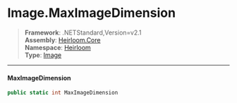# Image.MaxImageDimension

> **Framework**: .NETStandard,Version=v2.1  
> **Assembly**: [Heirloom.Core][0]  
> **Namespace**: [Heirloom][0]  
> **Type**: [Image][1]  

--------------------------------------------------------------------------------

#### MaxImageDimension

```cs
public static int MaxImageDimension
```

[0]: ../Heirloom.Core.md
[1]: Heirloom.Image.md
